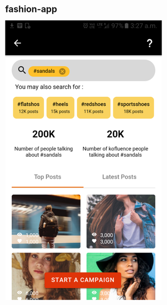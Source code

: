 # fashion-app
![Alt text](https://github.com/tapas100/fashion-app/blob/master/Screenshot_20190704-032746.png?raw=true "Home Page")
